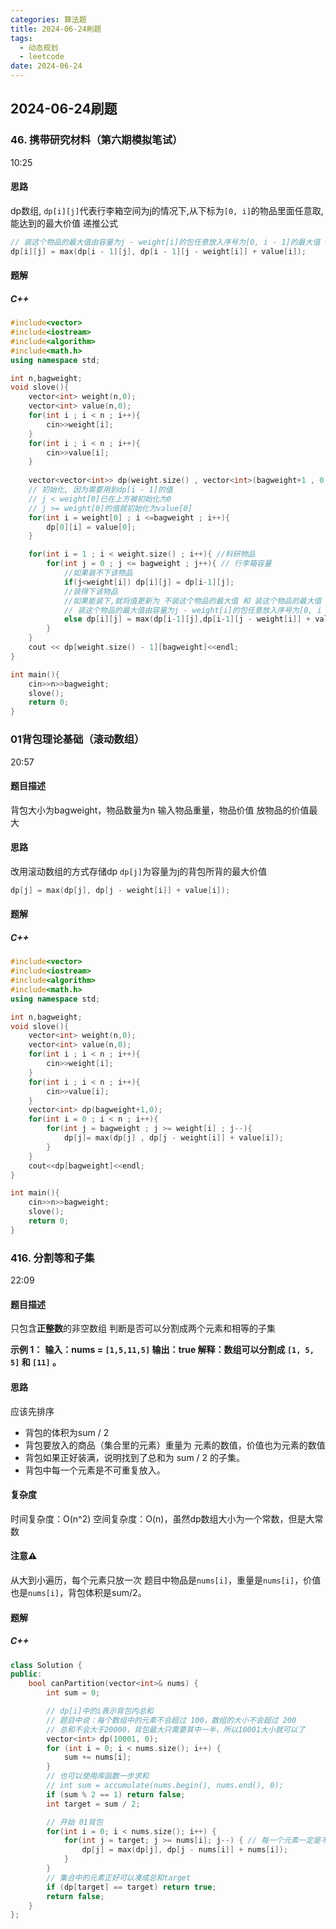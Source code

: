 ```yaml
---
categories: 算法题
title: 2024-06-24刷题
tags:
  - 动态规划
  - leetcode
date: 2024-06-24
---
```

## 2024-06-24刷题
### 46. 携带研究材料（第六期模拟笔试）
10:25
#### 思路
dp数组, `dp[i][j]`代表行李箱空间为j的情况下,从下标为`[0, i]`的物品里面任意取,能达到的最大价值
递推公式
```C++
// 装这个物品的最大值由容量为j - weight[i]的包任意放入序号为[0, i - 1]的最大值 + 该物品的价值构成
dp[i][j] = max(dp[i - 1][j], dp[i - 1][j - weight[i]] + value[i]);
```
#### 题解
##### C++
```C++
#include<vector>
#include<iostream>
#include<algorithm>
#include<math.h>
using namespace std;

int n,bagweight;
void slove(){
    vector<int> weight(n,0);
    vector<int> value(n,0);
    for(int i ; i < n ; i++){
        cin>>weight[i];
    }
    for(int i ; i < n ; i++){
        cin>>value[i];
    }
    
    vector<vector<int>> dp(weight.size() , vector<int>(bagweight+1 , 0));
    // 初始化, 因为需要用到dp[i - 1]的值
    // j < weight[0]已在上方被初始化为0
    // j >= weight[0]的值就初始化为value[0]
    for(int i = weight[0] ; i <=bagweight ; i++){
        dp[0][i] = value[0];
    }

    for(int i = 1 ; i < weight.size() ; i++){ //科研物品
        for(int j = 0 ; j <= bagweight ; j++){ // 行李箱容量
            //如果装不下该物品
            if(j<weight[i]) dp[i][j] = dp[i-1][j];
            //装得下该物品
            //如果能装下,就将值更新为 不装这个物品的最大值 和 装这个物品的最大值 中的 最大值
            // 装这个物品的最大值由容量为j - weight[i]的包任意放入序号为[0, i - 1]的最大值 + 该物品的价值构成
            else dp[i][j] = max(dp[i-1][j],dp[i-1][j - weight[i]] + value[i]);
        }
    }
    cout << dp[weight.size() - 1][bagweight]<<endl;
}

int main(){
    cin>>n>>bagweight;
    slove();
    return 0;
}

```

### 01背包理论基础（滚动数组）
20:57
#### 题目描述
背包大小为bagweight，物品数量为n
输入物品重量，物品价值
放物品的价值最大
#### 思路
改用滚动数组的方式存储dp
`dp[j]`为容量为j的背包所背的最大价值
```C++
dp[j] = max(dp[j], dp[j - weight[i]] + value[i]);
```
#### 题解
##### C++
```C++
#include<vector>
#include<iostream>
#include<algorithm>
#include<math.h>
using namespace std;

int n,bagweight;
void slove(){
    vector<int> weight(n,0);
    vector<int> value(n,0);
    for(int i ; i < n ; i++){
        cin>>weight[i];
    }
    for(int i ; i < n ; i++){
        cin>>value[i];
    }
    vector<int> dp(bagweight+1,0);
    for(int i = 0 ; i < n ; i++){
        for(int j = bagweight ; j >= weight[i] ; j--){
            dp[j]= max(dp[j] , dp[j - weight[i]] + value[i]);
        }
    }
    cout<<dp[bagweight]<<endl;
}

int main(){
    cin>>n>>bagweight;
    slove();
    return 0;
}

```


### 416. 分割等和子集
22:09
#### 题目描述
只包含**正整数**的非空数组
判断是否可以分割成两个元素和相等的子集

**示例 1：**
**输入：nums = `[1,5,11,5]`
输出：true
解释：数组可以分割成 `[1, 5, 5]` 和 `[11]` 。**
#### 思路
应该先排序
- 背包的体积为sum / 2
- 背包要放入的商品（集合里的元素）重量为 元素的数值，价值也为元素的数值
- 背包如果正好装满，说明找到了总和为 sum / 2 的子集。
- 背包中每一个元素是不可重复放入。
#### 复杂度
时间复杂度：O(n^2)
空间复杂度：O(n)，虽然dp数组大小为一个常数，但是大常数
#### 注意⚠️
从大到小遍历，每个元素只放一次
题目中物品是`nums[i]`，重量是`nums[i]`，价值也是`nums[i]`，背包体积是sum/2。
#### 题解
##### C++
```C++
class Solution {
public:
    bool canPartition(vector<int>& nums) {
        int sum = 0;

        // dp[i]中的i表示背包内总和
        // 题目中说：每个数组中的元素不会超过 100，数组的大小不会超过 200
        // 总和不会大于20000，背包最大只需要其中一半，所以10001大小就可以了
        vector<int> dp(10001, 0);
        for (int i = 0; i < nums.size(); i++) {
            sum += nums[i];
        }
        // 也可以使用库函数一步求和
        // int sum = accumulate(nums.begin(), nums.end(), 0);
        if (sum % 2 == 1) return false;
        int target = sum / 2;

        // 开始 01背包
        for(int i = 0; i < nums.size(); i++) {
            for(int j = target; j >= nums[i]; j--) { // 每一个元素一定是不可重复放入，所以从大到小遍历
                dp[j] = max(dp[j], dp[j - nums[i]] + nums[i]);
            }
        }
        // 集合中的元素正好可以凑成总和target
        if (dp[target] == target) return true;
        return false;
    }
};
```




